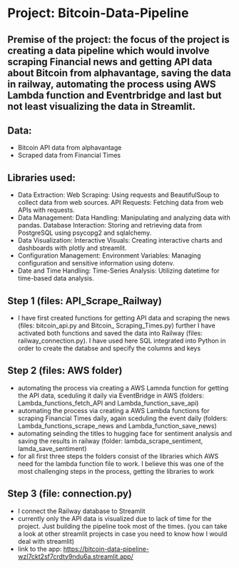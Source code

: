 # Project: ﻿Bitcoin-Data-Pipeline
## Premise of the project: the focus of the project is creating a data pipeline which would involve scraping Financial news and getting API data about Bitcoin from alphavantage, saving the data in railway, automating the process using AWS Lambda function and Eventrbridge and last but not least visualizing the data in Streamlit.

## Data:
+ Bitcoin API data from alphavantage
+ Scraped data from Financial Times
## Libraries used: 
+ Data Extraction:
Web Scraping: Using requests and BeautifulSoup to collect data from web sources.
API Requests: Fetching data from web APIs with requests.
+ Data Management:
Data Handling: Manipulating and analyzing data with pandas.
Database Interaction: Storing and retrieving data from PostgreSQL using psycopg2 and sqlalchemy.
+ Data Visualization:
Interactive Visuals: Creating interactive charts and dashboards with plotly and streamlit.
+ Configuration Management:
Environment Variables: Managing configuration and sensitive information using dotenv.
+ Date and Time Handling:
Time-Series Analysis: Utilizing datetime for time-based data analysis.


## Step 1 (files: API_Scrape_Railway)
+ I have first created functions for getting API data and scraping the news (files: bitcoin_api.py and Bitcoin_ Scraping_Times.py) further I have activated both functions and saved the data into Railway (files: railway_connection.py). I have used here SQL integrated into Python in order to create the databse and specify the columns and keys
## Step 2 (files: AWS folder)
+ automating the process  via creating a AWS Lamnda function for getting the API data, sceduling it daily via EventBridge in AWS (folders: Lambda_functions_fetch_API and Lambda_function_save_api)
+ automating the process via creating a AWS Lambda functions for scraping Financial Times daily, again sceduling the event daily  (folders: Lambda_functions_scrape_news and Lambda_function_save_news)
+ automating seinding the titles to hugging face for sentiment analysis and saving the results in railway (folder: lambda_scrape_sentiment, lamda_save_sentiment)
+ for all first three steps the folders consist of the libraries which AWS need for the lambda function file to work. I believe this was one of the most challenging steps in the process, getting the libraries to work
## Step 3 (file: connection.py)
+ I connect the Railway database to Streamlit
+ currently only the API data is visualized due to lack of time for the project. Just building the pipeline took most of the times. (you can take a look at other streamlit projects in case you need to know how I would deal with streamlit)
+ link to the app: https://bitcoin-data-pipeline-wzl7ckt2sf7crdty9ndu6a.streamlit.app/

